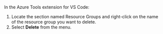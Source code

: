 In the Azure Tools extension for VS Code:
1) Locate the section named Resource Groups and right-click on the name of the resource group you want to delete.
2) Select **Delete** from the menu.